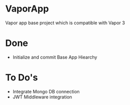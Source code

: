 # VaporApp
Vapor app base project which is compatible with Vapor 3

# Done
- Initialize and commit Base App Hiearchy 


# To Do's 
- Integrate Mongo DB connection 
- JWT Middleware integration
